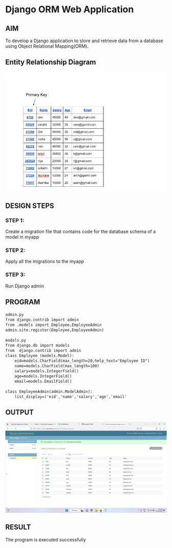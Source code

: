 # Django ORM Web Application

## AIM
To develop a Django application to store and retrieve data from a database using Object Relational Mapping(ORM).

## Entity Relationship Diagram
![OUTPUT](./Ss9.png)

## DESIGN STEPS

### STEP 1:
Create a migration file that contains code for the database schema of a model in myapp

### STEP 2:
Apply all the migrations to the myapp

### STEP 3:
Run Django admin

## PROGRAM
```
admin.py
from django.contrib import admin
from .models import Employee,EmployeeAdmin
admin.site.register(Employee,EmployeeAdmin)

models.py
from django.db import models
from  django.contrib import admin
class Employee (models.Model):
    eid=models.CharField(max_length=20,help_text="Employee ID")
    name=models.CharField(max_length=100)
    salary=models.IntegerField()
    age=models.IntegerField()
    email=models.EmailField()

class EmployeeAdmin(admin.ModelAdmin):
    list_display=('eid','name','salary','age','email'
```
## OUTPUT
![OUTPUT](./ss10.png)

## RESULT
The program is executed successfully
